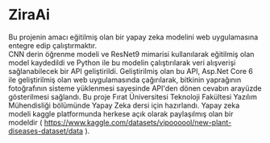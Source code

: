 # ZiraAi
Bu projenin amacı eğitilmiş olan bir yapay zeka modelini web uygulamasına entegre edip çalıştırmaktır. </br> 
CNN derin öğrenme modeli ve ResNet9 mimarisi kullanılarak eğitilmiş olan model kaydedildi ve Python ile bu modelin çalıştırılarak veri alışverişi sağlanabilecek bir API geliştirildi. Geliştirilmiş olan bu API, Asp.Net Core 6 ile geliştirilmiş olan web uygulamasında çağırılarak, bitkinin yaprağının fotoğrafının sisteme yüklenmesi sayesinde API'den dönen cevabın arayüzde gösterilmesi sağlandı. Bu proje Fırat Üniversitesi Teknoloji Fakültesi Yazılım Mühendisliği bölümünde Yapay Zeka dersi için hazırlandı. Yapay zeka modeli kaggle platformunda herkese açık olarak paylaşılmış olan bir modeldir ( https://www.kaggle.com/datasets/vipoooool/new-plant-diseases-dataset/data ).

